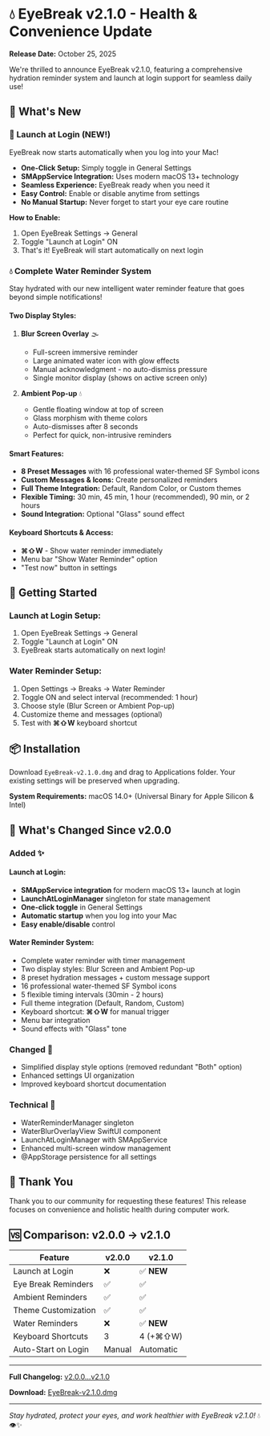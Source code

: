 # 💧 EyeBreak v2.1.0 - Health & Convenience Update

**Release Date:** October 25, 2025

We're thrilled to announce EyeBreak v2.1.0, featuring a comprehensive hydration reminder system and launch at login support for seamless daily use!

## 🌟 What's New

### 🚀 Launch at Login (NEW!)

EyeBreak now starts automatically when you log into your Mac!

- **One-Click Setup:** Simply toggle in General Settings
- **SMAppService Integration:** Uses modern macOS 13+ technology
- **Seamless Experience:** EyeBreak ready when you need it
- **Easy Control:** Enable or disable anytime from settings
- **No Manual Startup:** Never forget to start your eye care routine

**How to Enable:**
1. Open EyeBreak Settings → General
2. Toggle "Launch at Login" ON
3. That's it! EyeBreak will start automatically on next login

### 💧 Complete Water Reminder System

Stay hydrated with our new intelligent water reminder feature that goes beyond simple notifications!

#### Two Display Styles:

1. **Blur Screen Overlay** 🌫️
   - Full-screen immersive reminder
   - Large animated water icon with glow effects
   - Manual acknowledgment - no auto-dismiss pressure
   - Single monitor display (shows on active screen only)

2. **Ambient Pop-up** 💧
   - Gentle floating window at top of screen
   - Glass morphism with theme colors
   - Auto-dismisses after 8 seconds
   - Perfect for quick, non-intrusive reminders

#### Smart Features:

- **8 Preset Messages** with 16 professional water-themed SF Symbol icons
- **Custom Messages & Icons:** Create personalized reminders
- **Full Theme Integration:** Default, Random Color, or Custom themes
- **Flexible Timing:** 30 min, 45 min, 1 hour (recommended), 90 min, or 2 hours
- **Sound Integration:** Optional "Glass" sound effect

#### Keyboard Shortcuts & Access:

- **⌘⇧W** - Show water reminder immediately
- Menu bar "Show Water Reminder" option
- "Test now" button in settings

## 🚀 Getting Started

### Launch at Login Setup:
1. Open EyeBreak Settings → General
2. Toggle "Launch at Login" ON
3. EyeBreak starts automatically on next login!

### Water Reminder Setup:
1. Open Settings → Breaks → Water Reminder
2. Toggle ON and select interval (recommended: 1 hour)
3. Choose style (Blur Screen or Ambient Pop-up)
4. Customize theme and messages (optional)
5. Test with **⌘⇧W** keyboard shortcut

## 📦 Installation

Download `EyeBreak-v2.1.0.dmg` and drag to Applications folder. Your existing settings will be preserved when upgrading.

**System Requirements:** macOS 14.0+ (Universal Binary for Apple Silicon & Intel)

## 📝 What's Changed Since v2.0.0

### Added ✨

#### Launch at Login:
- **SMAppService integration** for modern macOS 13+ launch at login
- **LaunchAtLoginManager** singleton for state management
- **One-click toggle** in General Settings
- **Automatic startup** when you log into your Mac
- **Easy enable/disable** control

#### Water Reminder System:
- Complete water reminder with timer management
- Two display styles: Blur Screen and Ambient Pop-up
- 8 preset hydration messages + custom message support
- 16 professional water-themed SF Symbol icons
- 5 flexible timing intervals (30min - 2 hours)
- Full theme integration (Default, Random, Custom)
- Keyboard shortcut: **⌘⇧W** for manual trigger
- Menu bar integration
- Sound effects with "Glass" tone

### Changed 🔄
- Simplified display style options (removed redundant "Both" option)
- Enhanced settings UI organization
- Improved keyboard shortcut documentation

### Technical 🔧
- WaterReminderManager singleton
- WaterBlurOverlayView SwiftUI component
- LaunchAtLoginManager with SMAppService
- Enhanced multi-screen window management
- @AppStorage persistence for all settings

## 🙏 Thank You

Thank you to our community for requesting these features! This release focuses on convenience and holistic health during computer work.

## 🆚 Comparison: v2.0.0 → v2.1.0

| Feature | v2.0.0 | v2.1.0 |
|---------|--------|--------|
| Launch at Login | ❌ | ✅ **NEW** |
| Eye Break Reminders | ✅ | ✅ |
| Ambient Reminders | ✅ | ✅ |
| Theme Customization | ✅ | ✅ |
| Water Reminders | ❌ | ✅ **NEW** |
| Keyboard Shortcuts | 3 | 4 (+⌘⇧W) |
| Auto-Start on Login | Manual | Automatic |

---

**Full Changelog:** [v2.0.0...v2.1.0](https://github.com/cheat2001/eyebreak/compare/v2.0.0...v2.1.0)

**Download:** [EyeBreak-v2.1.0.dmg](https://github.com/cheat2001/eyebreak/releases/tag/v2.1.0)

---

*Stay hydrated, protect your eyes, and work healthier with EyeBreak v2.1.0!* 💧👁️✨
